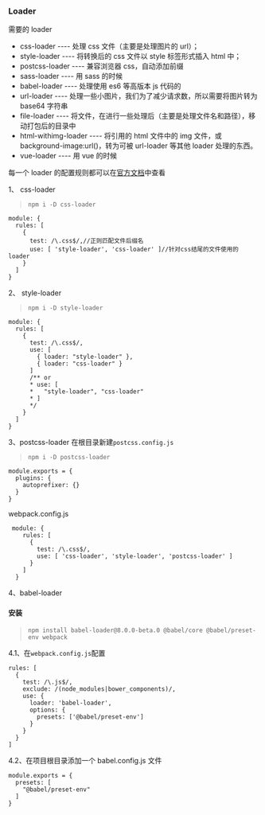 ### Loader

需要的 loader

- css-loader ---- 处理 css 文件（主要是处理图片的 url）；
- style-loader ---- 将转换后的 css 文件以 style 标签形式插入 html 中；
- postcss-loader ---- 兼容浏览器 css，自动添加前缀
- sass-loader ---- 用 sass 的时候
- babel-loader ---- 处理使用 es6 等高版本 js 代码的
- url-loader ---- 处理一些小图片，我们为了减少请求数，所以需要将图片转为 base64 字符串
- file-loader ---- 将文件，在进行一些处理后（主要是处理文件名和路径），移动打包后的目录中
- html-withimg-loader ---- 将引用的 html 文件中的 img 文件，或 background-image:url()，转为可被 url-loader 等其他 loader 处理的东西。
- vue-loader ---- 用 vue 的时候

每一个 loader 的配置规则都可以在<a href="https://www.webpackjs.com/loaders/" target="_black">官方文档</a>中查看

1、 css-loader

> `npm i -D css-loader`

```
module: {
  rules: [
    {
      test: /\.css$/,//正则匹配文件后缀名
      use: [ 'style-loader', 'css-loader' ]//针对css结尾的文件使用的loader
    }
  ]
}
```

2、 style-loader

> `npm i -D style-loader`

```
module: {
  rules: [
    {
      test: /\.css$/,
      use: [
        { loader: "style-loader" },
        { loader: "css-loader" }
      ]
      /** or
      * use: [
      *   "style-loader", "css-loader"
      * ]
      */
    }
  ]
}
```

3、postcss-loader
在根目录新建`postcss.config.js`

> `npm i -D postcss-loader`

```
module.exports = {
  plugins: {
    autoprefixer: {}
  }
}
```

webpack.config.js

```
 module: {
    rules: [
      {
        test: /\.css$/,
        use: [ 'css-loader', 'style-loader', 'postcss-loader' ]
      }
    ]
  }
```

4、babel-loader

#### 安装

> `npm install babel-loader@8.0.0-beta.0 @babel/core @babel/preset-env webpack`

4.1、在`webpack.config.js`配置

```
rules: [
  {
    test: /\.js$/,
    exclude: /(node_modules|bower_components)/,
    use: {
      loader: 'babel-loader',
      options: {
        presets: ['@babel/preset-env']
      }
    }
  }
]
```

4.2、在项目根目录添加一个 babel.config.js 文件

```
module.exports = {
  presets: [
    "@babel/preset-env"
  ]
}
```
